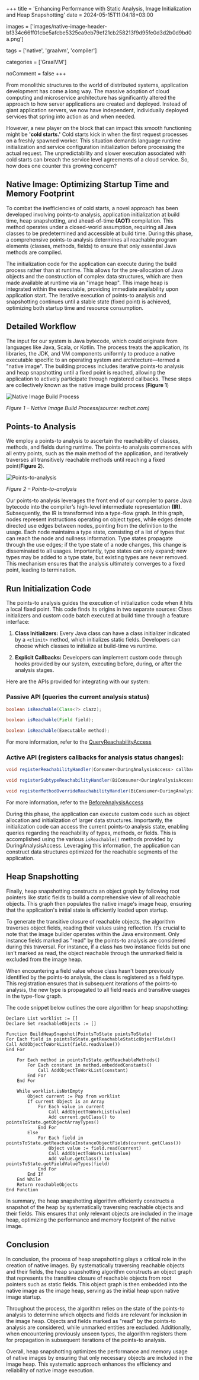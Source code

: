 +++
title = 'Enhancing Performance with Static Analysis, Image Initialization and Heap Snapshotting'
date = 2024-05-15T11:04:18+03:00

images = ['images/native-image-header-bf334c66ff01cbe5afcbe5325ea9eb79ef21cb258213f9d95fe0d3d2b0d9bd0a.png']

tags = ['native', 'graalvm', 'compiler']

categories = ['GraalVM']

noComment = false
+++

From monolithic structures to the world of distributed systems, application development has come a
long way. The massive adoption of cloud computing and microservice architecture has significantly
altered the approach to how server applications are created and deployed. Instead of giant
application servers, we now have independent, individually deployed services that spring into action
as and when needed.

However, a new player on the block that can impact this smooth functioning might be __'cold starts.'__
Cold starts kick in when the first request processes on a freshly spawned worker. This situation
demands language runtime initialization and service configuration initialization before processing
the actual request. The unpredictability and slower execution associated with cold starts can breach
the service level agreements of a cloud service. So, how does one counter this growing concern?

<style>
.zoom {
  transition: transform .2s; /* Animation */
  margin: 0 auto;
}

.zoom:hover {
  transform: scale(2.0); /* Zoom when hovered */
}
</style>

## Native Image: Optimizing Startup Time and Memory Footprint

To combat the inefficiencies of cold starts, a novel approach has been developed involving points-to
analysis, application initialization at build time, heap snapshotting, and ahead-of-time  __(AOT)__
compilation. This method operates under a closed-world assumption, requiring all Java classes to be
predetermined and accessible at build time. During this phase, a comprehensive points-to analysis
determines all reachable program elements (classes, methods, fields) to ensure that only essential
Java methods are compiled.

The initialization code for the application can execute during the build process rather than at
runtime. This allows for the pre-allocation of Java objects and the construction of complex data
structures, which are then made available at runtime via an  "image heap". This image heap is
integrated within the executable, providing immediate availability upon application start. The
iterative execution of points-to analysis and snapshotting continues until a stable state (fixed
point) is achieved, optimizing both startup time and resource consumption.

## Detailed Workflow

The input for our system is Java bytecode, which could originate from languages like Java, Scala, or
Kotlin. The process treats the application, its libraries, the JDK, and VM components uniformly to
produce a native executable specific to an operating system and architecture—termed a "native
image". The building process includes iterative points-to analysis and heap snapshotting until a
fixed point is reached, allowing the application to actively participate through registered
callbacks. These steps are collectively known as the native image build process (**Figure 1**)

<img class="zoom" src="/images/native-image-build-process.jpg" alt="Native Image Build Process" title="Native Image Build Process">

<br>

_Figure 1 – Native Image Build Process(source: redhat.com)_

## Points-to Analysis

We employ a points-to analysis to ascertain the reachability of classes, methods, and fields during
runtime. The points-to analysis commences with all entry points, such as the main method of the
application, and iteratively traverses all transitively reachable methods until reaching a fixed
point(**Figure 2**).

<img class="zoom" src="/images/points-to-analysis.jpg" alt="Points-to-analysis" title="Points-to-analysis">

<br>

_Figure 2 – Points-to-analysis_

Our points-to analysis leverages the front end of our compiler to parse Java bytecode into the
compiler’s high-level intermediate representation __(IR)__. Subsequently, the IR is transformed into
a
type-flow graph. In this graph, nodes represent instructions operating on object types, while edges
denote directed use edges between nodes, pointing from the definition to the usage. Each node
maintains a type state, consisting of a list of types that can reach the node and nullness
information. Type states propagate through the use edges; if the type state of a node changes, this
change is disseminated to all usages. Importantly, type states can only expand; new types may be
added to a type state, but existing types are never removed. This mechanism ensures that the
analysis ultimately converges to a fixed point, leading to termination.

## Run Initialization Code

The points-to analysis guides the execution of initialization code when it hits a local fixed point.
This code finds its origins in two separate sources: Class initializers and custom code batch
executed at build time through a feature interface:

1. __Class Initializers:__ Every Java class can have a class initializer indicated by a `<clinit>`
   method,
   which initializes static fields. Developers can choose which classes to initialize at build-time
   vs runtime.

2. __Explicit Callbacks:__ Developers can implement custom code through hooks provided by our
   system,
   executing before, during, or after the analysis stages.

Here are the APIs provided for integrating with our system:

### Passive API (queries the current analysis status)

```java {linenos=inline}
boolean isReachable(Class<?> clazz);

boolean isReachable(Field field);

boolean isReachable(Executable method);
```

For more information, refer to
the [QueryReachabilityAccess](https://github.com/graalvm/labs-openjdk/blob/378138863fe29bae72f34eb8e3af8ab7c457baa6/src/jdk.internal.vm.ci/share/classes/jdk/vm/ci/runtime/JVMCICompiler.java#L35)

### Active API (registers callbacks for analysis status changes):

```java {linenos=inline}
void registerReachabilityHandler(Consumer<DuringAnalysisAccess> callback, Object... elements);

void registerSubtypeReachabilityHandler(BiConsumer<DuringAnalysisAccess, Class<?>> callback, Class<?> baseClass);

void registerMethodOverrideReachabilityHandler(BiConsumer<DuringAnalysisAccess, Executable> callback, Executable baseMethod);
```

For more information, refer to
the [BeforeAnalysisAccess](https://github.com/oracle/graal/blob/979124badd31e91224996ddd08aaf2e10bfeb37d/sdk/src/org.graalvm.nativeimage/src/org/graalvm/nativeimage/hosted/Feature.java#L202)

During this phase, the application can execute custom code such as object allocation and
initialization of larger data structures. Importantly, the initialization code can access the
current points-to analysis state, enabling queries regarding the reachability of types, methods, or
fields. This is accomplished using the various `isReachable()` methods provided by
DuringAnalysisAccess. Leveraging this information, the application can construct data structures
optimized for the reachable segments of the application.

## Heap Snapshotting

Finally, heap snapshotting constructs an object graph by following root pointers like static fields
to build a comprehensive view of all reachable objects. This graph then populates the native image's
image heap, ensuring that the application's initial state is efficiently loaded upon startup.

To generate the transitive closure of reachable objects, the algorithm traverses object fields,
reading their values using reflection. It's crucial to note that the image builder operates within
the Java environment. Only instance fields marked as "read" by the points-to analysis are considered
during this traversal. For instance, if a class has two instance fields but one isn't marked as
read, the object reachable through the unmarked field is excluded from the image heap.

When encountering a field value whose class hasn't been previously identified by the points-to
analysis, the class is registered as a field type. This registration ensures that in subsequent
iterations of the points-to analysis, the new type is propagated to all field reads and transitive
usages in the type-flow graph.

The code snippet below outlines the core algorithm for heap snapshotting:

```text
Declare List worklist := []
Declare Set reachableObjects := []

Function BuildHeapSnapshot(PointsToState pointsToState)
For Each field in pointsToState.getReachableStaticObjectFields()
Call AddObjectToWorkList(field.readValue())
End For

    For Each method in pointsToState.getReachableMethods()
        For Each constant in method.embeddedConstants()
            Call AddObjectToWorkList(constant)
        End For
    End For

    While worklist.isNotEmpty
        Object current := Pop from worklist
        If current Object is an Array
            For Each value in current
                Call AddObjectToWorkList(value)
                Add current.getClass() to pointsToState.getObjectArrayTypes()
            End For
        Else
            For Each field in pointsToState.getReachableInstanceObjectFields(current.getClass())
                Object value := field.read(current)
                Call AddObjectToWorkList(value)
                Add value.getClass() to pointsToState.getFieldValueTypes(field)
            End For
        End If
    End While
    Return reachableObjects
End Function
```

In summary, the heap snapshotting algorithm efficiently constructs a snapshot of the heap by
systematically traversing reachable objects and their fields. This ensures that only relevant
objects are included in the image heap, optimizing the performance and memory footprint of the
native image.

## Conclusion

In conclusion, the process of heap snapshotting plays a critical role in the creation of native
images. By systematically traversing reachable objects and their fields, the heap snapshotting
algorithm constructs an object graph that represents the transitive closure of reachable objects
from root pointers such as static fields. This object graph is then embedded into the native image
as the image heap, serving as the initial heap upon native image startup.

Throughout the process, the algorithm relies on the state of the points-to analysis to determine
which objects and fields are relevant for inclusion in the image heap. Objects and fields marked
as "read" by the points-to analysis are considered, while unmarked entities are excluded.
Additionally, when encountering previously unseen types, the algorithm registers them for
propagation in subsequent iterations of the points-to analysis.

Overall, heap snapshotting optimizes the performance and memory usage of native images by ensuring
that only necessary objects are included in the image heap. This systematic approach enhances the
efficiency and reliability of native image execution.